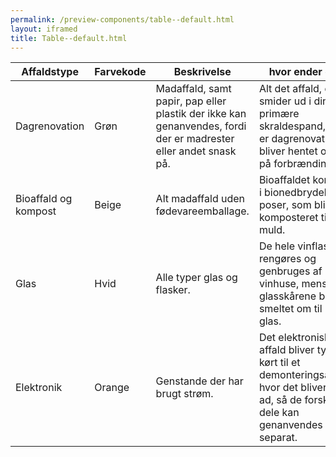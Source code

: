 ```yaml
--- 
permalink: /preview-components/table--default.html
layout: iframed 
title: Table--default.html
---
```

<div class="container">
    <table class="table">
        <thead>
            <tr>
                <th>Affaldstype</th>
                <th>Farvekode</th>
                <th>Beskrivelse</th>
                <th>hvor ender det?</th>
            </tr>
        </thead>
        <tbody>
            <tr>
                <td>Dagrenovation</td>
                <td>Grøn</td>
                <td>Madaffald, samt papir, pap eller plastik der ikke kan genanvendes,
                    fordi der er madrester eller andet snask på.</td>
                <td>Alt det affald, du smider ud i din primære skraldespand, som
                    er dagrenovationen, bliver hentet og kørt på forbrændingen.
                    </td>
            </tr>
            <tr>
                <td>Bioaffald og kompost</td>
                <td>Beige</td>
                <td>Alt madaffald uden fødevareemballage.</td>
                <td>Bioaffaldet kommes i bionedbrydelige poser, som bliver komposteret
                    til muld.</td>
            </tr>
            <tr>
                <td>Glas</td>
                <td>Hvid</td>
                <td>Alle typer glas og flasker.</td>
                <td>De hele vinflasker rengøres og genbruges af vinhuse, mens glasskårene
                    bliver smeltet om til nyt glas.</td>
            </tr>
            <tr>
                <td>Elektronik</td>
                <td>Orange</td>
                <td>Genstande der har brugt strøm.</td>
                <td>Det elektroniske affald bliver typisk kørt til et demonteringsanlæg,
                    hvor det bliver skilt ad, så de forskellige dele kan genanvendes
                    separat.</td>
            </tr>
        </tbody>
    </table>
</div>